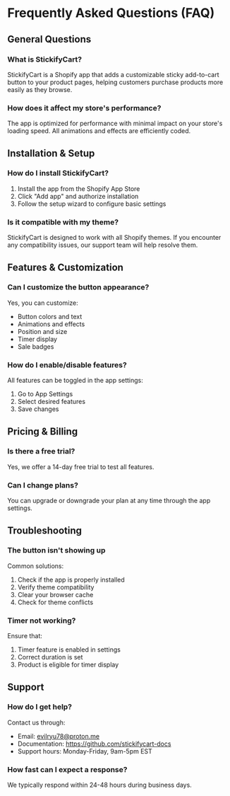 # Frequently Asked Questions (FAQ)

## General Questions

### What is StickifyCart?
StickifyCart is a Shopify app that adds a customizable sticky add-to-cart button to your product pages, helping customers purchase products more easily as they browse.

### How does it affect my store's performance?
The app is optimized for performance with minimal impact on your store's loading speed. All animations and effects are efficiently coded.

## Installation & Setup

### How do I install StickifyCart?
1. Install the app from the Shopify App Store
2. Click "Add app" and authorize installation
3. Follow the setup wizard to configure basic settings

### Is it compatible with my theme?
StickifyCart is designed to work with all Shopify themes. If you encounter any compatibility issues, our support team will help resolve them.

## Features & Customization

### Can I customize the button appearance?
Yes, you can customize:
- Button colors and text
- Animations and effects
- Position and size
- Timer display
- Sale badges

### How do I enable/disable features?
All features can be toggled in the app settings:
1. Go to App Settings
2. Select desired features
3. Save changes

## Pricing & Billing

### Is there a free trial?
Yes, we offer a 14-day free trial to test all features.

### Can I change plans?
You can upgrade or downgrade your plan at any time through the app settings.

## Troubleshooting

### The button isn't showing up
Common solutions:
1. Check if the app is properly installed
2. Verify theme compatibility
3. Clear your browser cache
4. Check for theme conflicts

### Timer not working?
Ensure that:
1. Timer feature is enabled in settings
2. Correct duration is set
3. Product is eligible for timer display

## Support

### How do I get help?
Contact us through:
- Email: evilryu78@proton.me
- Documentation: https://github.com/stickifycart-docs
- Support hours: Monday-Friday, 9am-5pm EST

### How fast can I expect a response?
We typically respond within 24-48 hours during business days.
